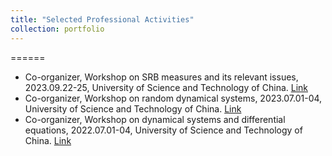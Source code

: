 ```yaml
---
title: "Selected Professional Activities"
collection: portfolio
---
```


======
* Co-organizer, Workshop on SRB measures and its relevant issues, 2023.09.22-25, University of Science and Technology of China. [Link](https://math.ustc.edu.cn/2023/0923/c18653a613195/page.htm)
* Co-organizer, Workshop on random dynamical systems, 2023.07.01-04, University of Science and Technology of China. [Link](https://math.ustc.edu.cn/2023/0629/c18653a607346/page.htm)
* Co-organizer, Workshop on dynamical systems and differential equations, 2022.07.01-04, University of Science and Technology of China. [Link](https://math.ustc.edu.cn/2022/0702/c18653a561641/page.htm)
